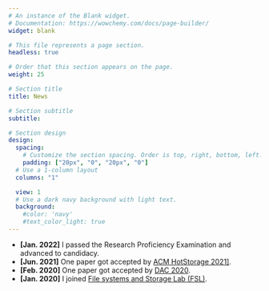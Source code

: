 ```yaml
---
# An instance of the Blank widget.
# Documentation: https://wowchemy.com/docs/page-builder/
widget: blank

# This file represents a page section.
headless: true

# Order that this section appears on the page.
weight: 25

# Section title
title: News

# Section subtitle
subtitle:

# Section design
design:
  spacing:
    # Customize the section spacing. Order is top, right, bottom, left.
    padding: ["20px", "0", "20px", "0"]
  # Use a 1-column layout
  columns: "1"

  view: 1
  # Use a dark navy background with light text.
  background:
    #color: 'navy'
    #text_color_light: true
---
```


<ul>
  <li><b>[Jan. 2022]</b> I passed the Research Proficiency Examination and advanced to candidacy.</li>
  <li><b>[Jun. 2021]</b> One paper got accepted by <a href="https://www.hotstorage.org/2021/">ACM HotStorage 2021]</a>.</li>
  <li><b>[Feb. 2020]</b> One paper got accepted by <a href="https://www.dac.com/About/Conference-Archive/57th-DAC-2020/">DAC 2020</a>.</li>
  <li><b>[Jan. 2020]</b> I joined <a href="https://www.fsl.cs.stonybrook.edu/">File systems and Storage Lab (FSL)</a>.</li>
</ul>
